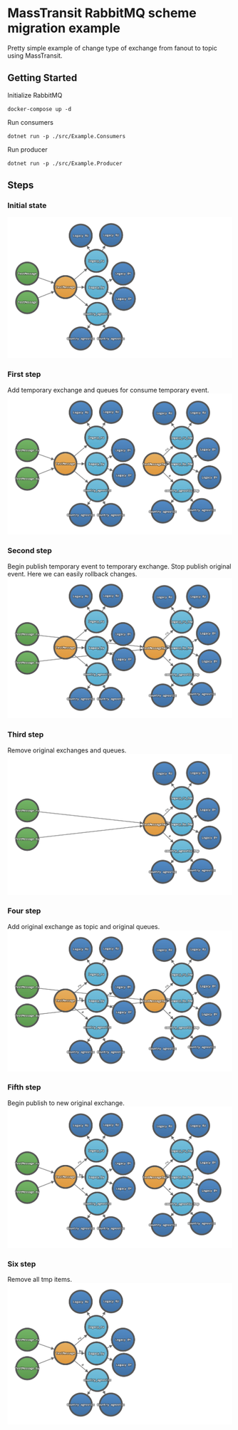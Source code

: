 # MassTransit RabbitMQ scheme migration example

Pretty simple example of change type of exchange from fanout to topic using MassTransit.

## Getting Started

Initialize RabbitMQ
```
docker-compose up -d
```
Run consumers
```
dotnet run -p ./src/Example.Consumers
```
Run producer
```
dotnet run -p ./src/Example.Producer
```

## Steps

### Initial state
![scheme map](docs/images/0_initial.png)

### First step
Add temporary exchange and queues for consume temporary event.
![scheme map](docs/images/1_first.png)

### Second step
Begin publish temporary event to temporary exchange. Stop publish original event.
Here we can easily rollback changes.
![scheme map](docs/images/2_second.png)

### Third step
Remove original exchanges and queues.
![scheme map](docs/images/3_third.png)

### Four step
Add original exchange as topic and original queues.
![scheme map](docs/images/4_four.png)

### Fifth step
Begin publish to new original exchange.
![scheme map](docs/images/5_fifth.png)

### Six step
Remove all tmp items.
![scheme map](docs/images/6_six.png)